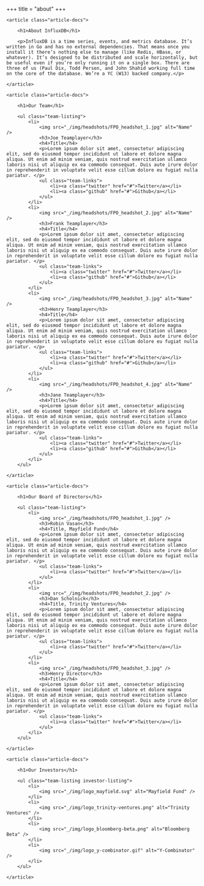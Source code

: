 +++
title = "about"
+++
<div class="page-content">
	
	<article class="article-docs">
		
		<h1>About InfluxDB</h1>
		
		<p>InfluxDB is a time series, events, and metrics database. It’s written in Go and has no external dependencies. That means once you install it there’s nothing else to manage (like Redis, HBase, or whatever). It’s designed to be distributed and scale horizontally, but be useful even if you’re only running it on a single box. There are three of us (Paul Dix, Todd Persen, and John Shahid working full time on the core of the database. We’re a YC (W13) backed company.</p>
		
	</article>
	
	<article class="article-docs">
		
		<h1>Our Team</h1>
		
		<ul class="team-listing">
			<li>
				<img src="_/img/headshots/FPO_headshot_1.jpg" alt="Name" />		
				<h3>Joe Teamplayer</h3>
				<h4>Title</h4>
				<p>Lorem ipsum dolor sit amet, consectetur adipiscing elit, sed do eiusmod tempor incididunt ut labore et dolore magna aliqua. Ut enim ad minim veniam, quis nostrud exercitation ullamco laboris nisi ut aliquip ex ea commodo consequat. Duis aute irure dolor in reprehenderit in voluptate velit esse cillum dolore eu fugiat nulla pariatur. </p>
				<ul class="team-links">
					<li><a class="twitter" href="#">Twitter</a></li>
					<li><a class="github" href="#">Github</a></li>
				</ul>		
			</li>
			<li>
				<img src="_/img/headshots/FPO_headshot_2.jpg" alt="Name" />
				<h3>Frank Teamplayer</h3>
				<h4>Title</h4>
				<p>Lorem ipsum dolor sit amet, consectetur adipiscing elit, sed do eiusmod tempor incididunt ut labore et dolore magna aliqua. Ut enim ad minim veniam, quis nostrud exercitation ullamco laboris nisi ut aliquip ex ea commodo consequat. Duis aute irure dolor in reprehenderit in voluptate velit esse cillum dolore eu fugiat nulla pariatur. </p>
				<ul class="team-links">
					<li><a class="twitter" href="#">Twitter</a></li>
					<li><a class="github" href="#">Github</a></li>
				</ul>		
			</li>
			<li>
				<img src="_/img/headshots/FPO_headshot_3.jpg" alt="Name" />		
				<h3>Henry Teamplayer</h3>
				<h4>Title</h4>
				<p>Lorem ipsum dolor sit amet, consectetur adipiscing elit, sed do eiusmod tempor incididunt ut labore et dolore magna aliqua. Ut enim ad minim veniam, quis nostrud exercitation ullamco laboris nisi ut aliquip ex ea commodo consequat. Duis aute irure dolor in reprehenderit in voluptate velit esse cillum dolore eu fugiat nulla pariatur. </p>
				<ul class="team-links">
					<li><a class="twitter" href="#">Twitter</a></li>
					<li><a class="github" href="#">Github</a></li>
				</ul>		
			</li>
			<li>
				<img src="_/img/headshots/FPO_headshot_4.jpg" alt="Name" />		
				<h3>Jane Teamplayer</h3>
				<h4>Title</h4>
				<p>Lorem ipsum dolor sit amet, consectetur adipiscing elit, sed do eiusmod tempor incididunt ut labore et dolore magna aliqua. Ut enim ad minim veniam, quis nostrud exercitation ullamco laboris nisi ut aliquip ex ea commodo consequat. Duis aute irure dolor in reprehenderit in voluptate velit esse cillum dolore eu fugiat nulla pariatur. </p>
				<ul class="team-links">
					<li><a class="twitter" href="#">Twitter</a></li>
					<li><a class="github" href="#">Github</a></li>
				</ul>		
			</li>
		</ul>
		
	</article>
	
	<article class="article-docs">
		
		<h1>Our Board of Directors</h1>
		
		<ul class="team-listing">
			<li>
				<img src="_/img/headshots/FPO_headshot_1.jpg" />		
				<h3>Robin Vasan</h3>
				<h4>Title, Mayfield Fund</h4>
				<p>Lorem ipsum dolor sit amet, consectetur adipiscing elit, sed do eiusmod tempor incididunt ut labore et dolore magna aliqua. Ut enim ad minim veniam, quis nostrud exercitation ullamco laboris nisi ut aliquip ex ea commodo consequat. Duis aute irure dolor in reprehenderit in voluptate velit esse cillum dolore eu fugiat nulla pariatur. </p>
				<ul class="team-links">
					<li><a class="twitter" href="#">Twitter</a></li>
				</ul>		
			</li>
			<li>
				<img src="_/img/headshots/FPO_headshot_2.jpg" />
				<h3>Dan Scholnick</h3>
				<h4>Title, Trinity Ventures</h4>
				<p>Lorem ipsum dolor sit amet, consectetur adipiscing elit, sed do eiusmod tempor incididunt ut labore et dolore magna aliqua. Ut enim ad minim veniam, quis nostrud exercitation ullamco laboris nisi ut aliquip ex ea commodo consequat. Duis aute irure dolor in reprehenderit in voluptate velit esse cillum dolore eu fugiat nulla pariatur. </p>
				<ul class="team-links">
					<li><a class="twitter" href="#">Twitter</a></li>
				</ul>		
			</li>
			<li>
				<img src="_/img/headshots/FPO_headshot_3.jpg" />		
				<h3>Henry Director</h3>
				<h4>Title</h4>
				<p>Lorem ipsum dolor sit amet, consectetur adipiscing elit, sed do eiusmod tempor incididunt ut labore et dolore magna aliqua. Ut enim ad minim veniam, quis nostrud exercitation ullamco laboris nisi ut aliquip ex ea commodo consequat. Duis aute irure dolor in reprehenderit in voluptate velit esse cillum dolore eu fugiat nulla pariatur. </p>
				<ul class="team-links">
					<li><a class="twitter" href="#">Twitter</a></li>
				</ul>		
			</li>
		</ul>

	</article>
	
	<article class="article-docs">
		
		<h1>Our Investors</h1>
		
		<ul class="team-listing investor-listing">
			<li>
				<img src="_/img/logo_mayfield.svg" alt="Mayfield Fund" />
			</li>
			<li>
				<img src="_/img/logo_trinity-ventures.png" alt="Trinity Ventures" />	
			</li>
			<li>
				<img src="_/img/logo_bloomberg-beta.png" alt="Bloomberg Beta" />
			</li>
			<li>
				<img src="_/img/logo_y-combinator.gif" alt="Y-Combinator" />
			</li>
		</ul>

	</article>
	
</div>